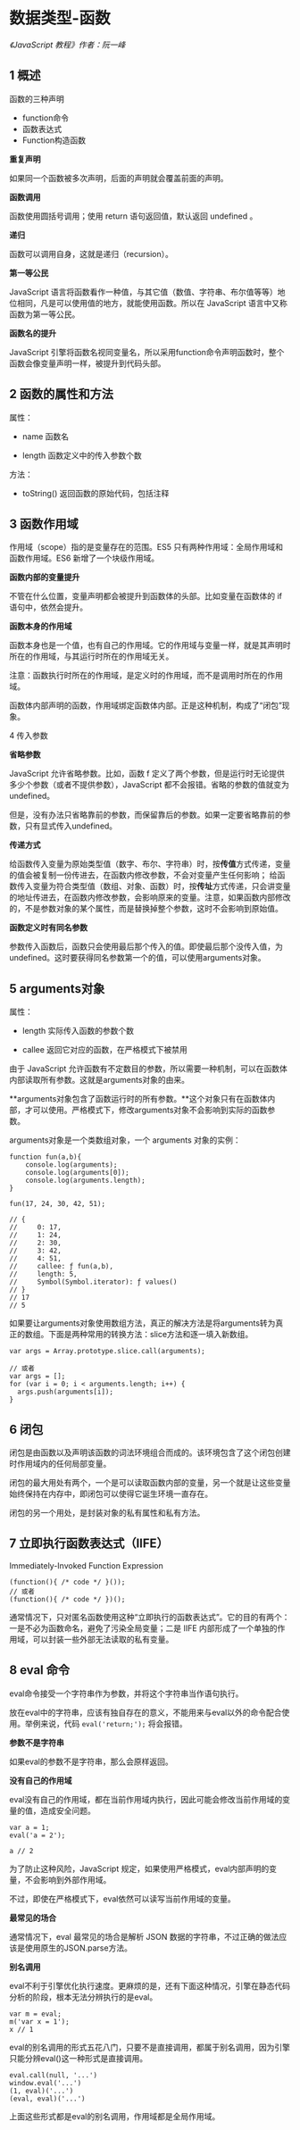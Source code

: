 数据类型-函数
==============

*《JavaScript 教程》作者：阮一峰*

1 概述
-----
函数的三种声明

- function命令
- 函数表达式
- Function构造函数

**重复声明**

如果同一个函数被多次声明，后面的声明就会覆盖前面的声明。

**函数调用**

函数使用圆括号调用；使用 return 语句返回值，默认返回 undefined 。

**递归**

函数可以调用自身，这就是递归（recursion）。

**第一等公民**

JavaScript 语言将函数看作一种值，与其它值（数值、字符串、布尔值等等）地位相同，凡是可以使用值的地方，就能使用函数。所以在 JavaScript 语言中又称函数为第一等公民。

**函数名的提升**

JavaScript 引擎将函数名视同变量名，所以采用function命令声明函数时，整个函数会像变量声明一样，被提升到代码头部。

2 函数的属性和方法
----------------

属性：

- name 函数名

- length 函数定义中的传入参数个数

方法：

- toString() 返回函数的原始代码，包括注释

3 函数作用域
-----------

作用域（scope）指的是变量存在的范围。ES5 只有两种作用域：全局作用域和函数作用域。ES6 新增了一个块级作用域。

**函数内部的变量提升**

不管在什么位置，变量声明都会被提升到函数体的头部。比如变量在函数体的 if 语句中，依然会提升。

**函数本身的作用域**

函数本身也是一个值，也有自己的作用域。它的作用域与变量一样，就是其声明时所在的作用域，与其运行时所在的作用域无关。

注意：函数执行时所在的作用域，是定义时的作用域，而不是调用时所在的作用域。

函数体内部声明的函数，作用域绑定函数体内部。正是这种机制，构成了“闭包”现象。

4 传入参数

**省略参数**

JavaScript 允许省略参数。比如，函数 f 定义了两个参数，但是运行时无论提供多少个参数（或者不提供参数），JavaScript 都不会报错。省略的参数的值就变为undefined。

但是，没有办法只省略靠前的参数，而保留靠后的参数。如果一定要省略靠前的参数，只有显式传入undefined。

**传递方式**

给函数传入变量为原始类型值（数字、布尔、字符串）时，按**传值**方式传递，变量的值会被复制一份传进去，在函数内修改参数，不会对变量产生任何影响；
给函数传入变量为符合类型值（数组、对象、函数）时，按**传址**方式传递，只会讲变量的地址传进去，在函数内修改参数，会影响原来的变量。注意，如果函数内部修改的，不是参数对象的某个属性，而是替换掉整个参数，这时不会影响到原始值。

**函数定义时有同名参数**

参数传入函数后，函数只会使用最后那个传入的值。即使最后那个没传入值，为undefined。这时要获得同名参数第一个的值，可以使用arguments对象。

5 arguments对象
--------------

属性：

- length 实际传入函数的参数个数

- callee 返回它对应的函数，在严格模式下被禁用

由于 JavaScript 允许函数有不定数目的参数，所以需要一种机制，可以在函数体内部读取所有参数。这就是arguments对象的由来。

**arguments对象包含了函数运行时的所有参数。**这个对象只有在函数体内部，才可以使用。严格模式下，修改arguments对象不会影响到实际的函数参数。

arguments对象是一个类数组对象，一个 arguments 对象的实例：

```JS
function fun(a,b){
    console.log(arguments);
    console.log(arguments[0]);
    console.log(arguments.length);
}

fun(17, 24, 30, 42, 51);

// {
//     0: 17,
//     1: 24,
//     2: 30,
//     3: 42,
//     4: 51,
//     callee: ƒ fun(a,b),
//     length: 5,
//     Symbol(Symbol.iterator): ƒ values()
// }
// 17
// 5
```


如果要让arguments对象使用数组方法，真正的解决方法是将arguments转为真正的数组。下面是两种常用的转换方法：slice方法和逐一填入新数组。

```JS
var args = Array.prototype.slice.call(arguments);

// 或者
var args = [];
for (var i = 0; i < arguments.length; i++) {
  args.push(arguments[i]);
}
```

6 闭包
------

闭包是由函数以及声明该函数的词法环境组合而成的。该环境包含了这个闭包创建时作用域内的任何局部变量。

闭包的最大用处有两个，一个是可以读取函数内部的变量，另一个就是让这些变量始终保持在内存中，即闭包可以使得它诞生环境一直存在。

闭包的另一个用处，是封装对象的私有属性和私有方法。

7 立即执行函数表达式（IIFE）
-------------------------

Immediately-Invoked Function Expression

```JS
(function(){ /* code */ }());
// 或者
(function(){ /* code */ })();
```

通常情况下，只对匿名函数使用这种“立即执行的函数表达式”。它的目的有两个：一是不必为函数命名，避免了污染全局变量；二是 IIFE 内部形成了一个单独的作用域，可以封装一些外部无法读取的私有变量。

8 eval 命令
----------

eval命令接受一个字符串作为参数，并将这个字符串当作语句执行。

放在eval中的字符串，应该有独自存在的意义，不能用来与eval以外的命令配合使用。举例来说，代码 `eval('return;');` 将会报错。

**参数不是字符串**

如果eval的参数不是字符串，那么会原样返回。

**没有自己的作用域**

eval没有自己的作用域，都在当前作用域内执行，因此可能会修改当前作用域的变量的值，造成安全问题。

```JS
var a = 1;
eval('a = 2');

a // 2
```

为了防止这种风险，JavaScript 规定，如果使用严格模式，eval内部声明的变量，不会影响到外部作用域。

不过，即使在严格模式下，eval依然可以读写当前作用域的变量。

**最常见的场合**

通常情况下，eval 最常见的场合是解析 JSON 数据的字符串，不过正确的做法应该是使用原生的JSON.parse方法。

**别名调用**

eval不利于引擎优化执行速度。更麻烦的是，还有下面这种情况，引擎在静态代码分析的阶段，根本无法分辨执行的是eval。

```JS
var m = eval;
m('var x = 1');
x // 1
```

eval的别名调用的形式五花八门，只要不是直接调用，都属于别名调用，因为引擎只能分辨eval()这一种形式是直接调用。

```JS
eval.call(null, '...')
window.eval('...')
(1, eval)('...')
(eval, eval)('...')
```
上面这些形式都是eval的别名调用，作用域都是全局作用域。